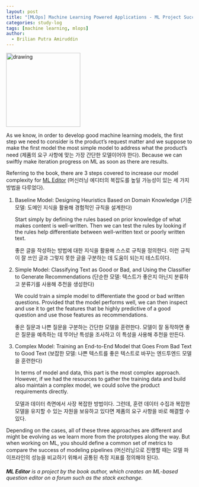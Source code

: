 ```yaml
---
layout: post
title: "[MLOps] Machine Learning Powered Applications - ML Project Success Measurement (머신러닝 프로젝트의 성공 측정하기)"
categories: study-log
tags: [machine learning, mlops]
author:
  - Brilian Putra Amiruddin
---
```


<img src="https://images.unsplash.com/photo-1556513492-5ecf87648d3a?ixlib=rb-1.2.1&ixid=MnwxMjA3fDB8MHxwaG90by1wYWdlfHx8fGVufDB8fHx8&auto=format&fit=crop&w=1964&q=80" alt="drawing" width="200"/>

As we know, in order to develop good machine learning models, the first step we need to consider is the product’s request matter and we suppose to make the first model the most simple model to address what the product’s need (제품의 요구 사항에 맞는 가장 간단한 모델이어야 한다). Because we can swiftly make iteration progress on ML as soon as there are results. 

Referring to the book, there are 3 steps covered to increase our model complexity for [ML Editor](#linknote)
 (머신러닝 에디터의 복잡도를 높일 가능성이 있는 세 가지 방법을 다루었다).



1. Baseline Model: Designing Heuristics Based on Domain Knowledge (기준 모델: 도메인 지식을 활용해 경험적인 규칙을 설계한다)

    Start simply by defining the rules based on prior knowledge of what makes content is well-written. Then we can test the rules by looking if the rules help differentiate between well-written text or poorly written text.


    좋은 글을 작성하는 방법에 대한 지식을 활용해 스스로 규칙을 정의한다. 이런 규칙이 잘 쓰인 글과 그렇지 못한 글을 구분하는 데 도움이 되는지 테스트이다.

2. Simple Model: Classifying Text as Good or Bad, and Using the Classifier to Generate Recommendations (단순한 모델: 텍스트가 좋은지 아닌지 분류하고 분류기를 사용해 추천을 생성한다)

    We could train a simple model to differentiate the good or bad written questions. Provided that the model performs well, we can then inspect and use it to get the features that be highly predictive of a good question and use those features as recommendations. 


    좋은 질문과 나쁜 질문을 구분하는 간단한 모델을 훈련한다. 모델이 잘 동작하면 좋은 질문을 예측하는 데 뚜어난 특성을 조사하고 이 특성을 사용해 추천을 만든다.

3. Complex Model: Training an End-to-End Model that Goes From Bad Text to Good Text (보잡한 모델: 나쁜 텍스트를 좋은 텍스트로 바꾸는 엔드투엔드 모델을 훈련한다)

    In terms of model and data, this part is the most complex approach. However, if we had the resources to gather the training data and build also maintain a complex model, we could solve the product requirements directly.


    모델과 데이터 측면에서 사장 복잡한 방법이다. 그런데, 훈련 데이터 수집과 복잡한 모델을 유지할 수 있는 자원을 보유하고 있다면 제품의 요구 사항을 바로 해결할 수 있다.


Depending on the cases, all of these three approaches are different and might be evolving as we learn more from the prototypes along the way. But when working on ML, you should define a common set of metrics to compare the success of modeling pipelines (머신러닝으로 진행할 때는 모델 파이프라인의 성능을 비교하기 위해서 공통된 측정 지표를 정의해야 된다).

###### <a name="linknote"></a> **ML Editor** is a project by the book author, which creates an ML-based question editor on a forum such as the stack exchange.

